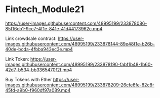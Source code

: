 # Fintech_Module21


https://user-images.githubusercontent.com/48995199/233878086-85f16cb1-9cc7-4f1e-841e-41d44173962c.mp4

Link crowdsale contract:
https://user-images.githubusercontent.com/48995199/233878144-89e48f1e-b26b-40de-bcda-4fbba943ec3e.mp4

Link Token:
https://user-images.githubusercontent.com/48995199/233878190-fabf1b48-1b60-42d7-b534-bb3365470f2f.mp4

Buy Tokens with Ether
https://user-images.githubusercontent.com/48995199/233878209-26cfe6fe-82c8-45fd-a9b0-f960df97a089.mp4


